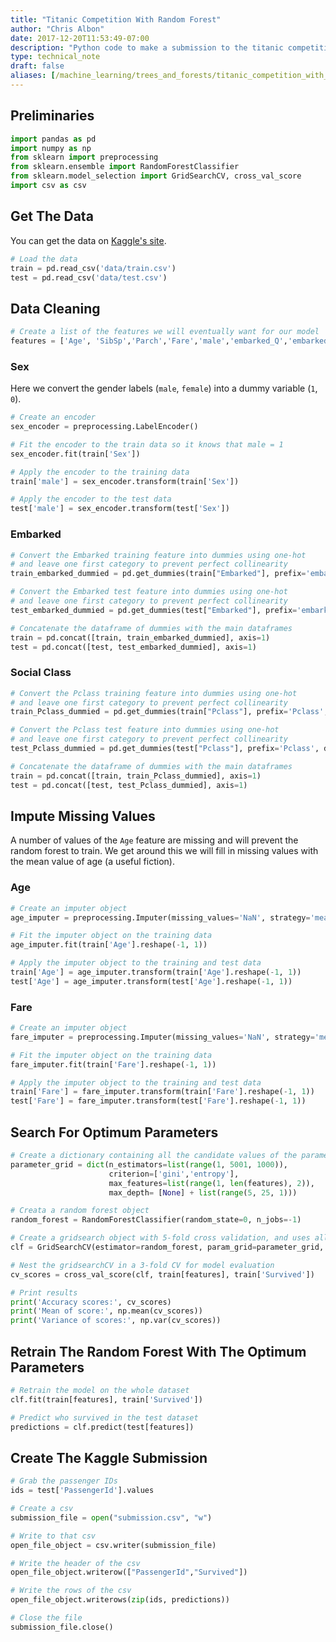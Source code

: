 ```yaml
---
title: "Titanic Competition With Random Forest"
author: "Chris Albon"
date: 2017-12-20T11:53:49-07:00
description: "Python code to make a submission to the titanic competition using a random forest."
type: technical_note
draft: false
aliases: [/machine_learning/trees_and_forests/titanic_competition_with_random_forest/]
---
```

## Preliminaries


```python
import pandas as pd
import numpy as np
from sklearn import preprocessing
from sklearn.ensemble import RandomForestClassifier
from sklearn.model_selection import GridSearchCV, cross_val_score
import csv as csv
```

## Get The Data

You can get the data on [Kaggle's site](https://www.kaggle.com/c/titanic).


```python
# Load the data
train = pd.read_csv('data/train.csv')
test = pd.read_csv('data/test.csv')
```

## Data Cleaning


```python
# Create a list of the features we will eventually want for our model
features = ['Age', 'SibSp','Parch','Fare','male','embarked_Q','embarked_S','Pclass_2', 'Pclass_3']
```

### Sex

Here we convert the gender labels (`male`, `female`) into a dummy variable (`1`, `0`).


```python
# Create an encoder
sex_encoder = preprocessing.LabelEncoder()

# Fit the encoder to the train data so it knows that male = 1
sex_encoder.fit(train['Sex'])

# Apply the encoder to the training data
train['male'] = sex_encoder.transform(train['Sex'])

# Apply the encoder to the test data
test['male'] = sex_encoder.transform(test['Sex'])
```

### Embarked


```python
# Convert the Embarked training feature into dummies using one-hot
# and leave one first category to prevent perfect collinearity
train_embarked_dummied = pd.get_dummies(train["Embarked"], prefix='embarked', drop_first=True)

# Convert the Embarked test feature into dummies using one-hot
# and leave one first category to prevent perfect collinearity
test_embarked_dummied = pd.get_dummies(test["Embarked"], prefix='embarked', drop_first=True)

# Concatenate the dataframe of dummies with the main dataframes
train = pd.concat([train, train_embarked_dummied], axis=1)
test = pd.concat([test, test_embarked_dummied], axis=1)
```

### Social Class


```python
# Convert the Pclass training feature into dummies using one-hot
# and leave one first category to prevent perfect collinearity
train_Pclass_dummied = pd.get_dummies(train["Pclass"], prefix='Pclass', drop_first=True)

# Convert the Pclass test feature into dummies using one-hot
# and leave one first category to prevent perfect collinearity
test_Pclass_dummied = pd.get_dummies(test["Pclass"], prefix='Pclass', drop_first=True)

# Concatenate the dataframe of dummies with the main dataframes
train = pd.concat([train, train_Pclass_dummied], axis=1)
test = pd.concat([test, test_Pclass_dummied], axis=1)
```

## Impute Missing Values

A number of values of the `Age` feature are missing and will prevent the random forest to train. We get around this we will fill in missing values with the mean value of age (a useful fiction).

### Age


```python
# Create an imputer object
age_imputer = preprocessing.Imputer(missing_values='NaN', strategy='mean', axis=0)

# Fit the imputer object on the training data
age_imputer.fit(train['Age'].reshape(-1, 1))

# Apply the imputer object to the training and test data
train['Age'] = age_imputer.transform(train['Age'].reshape(-1, 1))
test['Age'] = age_imputer.transform(test['Age'].reshape(-1, 1))
```

### Fare


```python
# Create an imputer object
fare_imputer = preprocessing.Imputer(missing_values='NaN', strategy='mean', axis=0)

# Fit the imputer object on the training data
fare_imputer.fit(train['Fare'].reshape(-1, 1))

# Apply the imputer object to the training and test data
train['Fare'] = fare_imputer.transform(train['Fare'].reshape(-1, 1))
test['Fare'] = fare_imputer.transform(test['Fare'].reshape(-1, 1))
```

## Search For Optimum Parameters


```python
# Create a dictionary containing all the candidate values of the parameters
parameter_grid = dict(n_estimators=list(range(1, 5001, 1000)),
                      criterion=['gini','entropy'],
                      max_features=list(range(1, len(features), 2)),
                      max_depth= [None] + list(range(5, 25, 1)))

# Creata a random forest object
random_forest = RandomForestClassifier(random_state=0, n_jobs=-1)

# Create a gridsearch object with 5-fold cross validation, and uses all cores (n_jobs=-1)
clf = GridSearchCV(estimator=random_forest, param_grid=parameter_grid, cv=5, verbose=1, n_jobs=-1)
```


```python
# Nest the gridsearchCV in a 3-fold CV for model evaluation
cv_scores = cross_val_score(clf, train[features], train['Survived'])

# Print results
print('Accuracy scores:', cv_scores)
print('Mean of score:', np.mean(cv_scores))
print('Variance of scores:', np.var(cv_scores))
```

## Retrain The Random Forest With The Optimum Parameters


```python
# Retrain the model on the whole dataset
clf.fit(train[features], train['Survived'])

# Predict who survived in the test dataset
predictions = clf.predict(test[features])
```

## Create The Kaggle Submission


```python
# Grab the passenger IDs
ids = test['PassengerId'].values

# Create a csv
submission_file = open("submission.csv", "w")

# Write to that csv
open_file_object = csv.writer(submission_file)

# Write the header of the csv
open_file_object.writerow(["PassengerId","Survived"])

# Write the rows of the csv
open_file_object.writerows(zip(ids, predictions))

# Close the file
submission_file.close()
```
